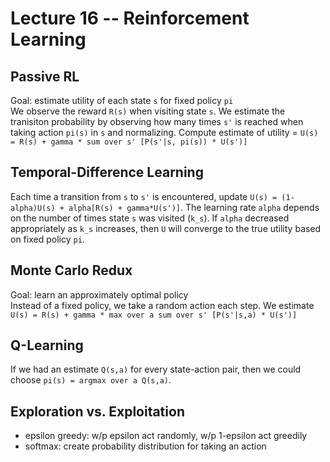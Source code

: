 # Lecture 16 -- Reinforcement Learning
## Passive RL
Goal: estimate utility of each state ``s`` for fixed policy `pi`  
We observe the reward `R(s)` when visiting state `s`. We estimate the tranisiton probability by observing how many times `s'` is reached when taking action 
`pi(s)` in `s` and normalizing. Compute estimate of utility = `U(s) = R(s) + gamma * sum over s' [P(s'|s, pi(s)) * U(s')]`

## Temporal-Difference Learning
Each time a transition from `s` to `s'` is encountered, update `U(s) = (1-alpha)U(s) + alpha[R(s) + gamma*U(s')]`. The learning rate `alpha` depends on the 
number of times state `s` was visited (`k_s`). If `alpha` decreased appropriately as `k_s` increases, then `U` will converge to the true utility based on 
fixed policy `pi`.

## Monte Carlo Redux
Goal: learn an approximately optimal policy  
Instead of a fixed policy, we take a random action each step. We estimate `U(s) = R(s) + gamma * max over a sum over s' [P(s'|s,a) * U(s')]`

## Q-Learning
If we had an estimate `Q(s,a)` for every state-action pair, then we could choose `pi(s) = argmax over a Q(s,a)`. 

## Exploration vs. Exploitation
- epsilon greedy: w/p epsilon act randomly, w/p 1-epsilon act greedily
- softmax: create probability distribution for taking an action
